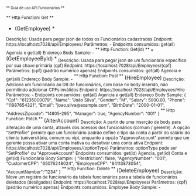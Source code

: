  <sup>  <sup> ** Guia de uso API Funcionários **  </sup> </sup>

  <sup>  ** Http Function:  Get **    </sup>  
* (GetEmployee) * 
<sub>
Descrição: Usada para pegar json de todos os Funcionários cadastrados
Endpoint: https://localhost:7028/api/Employees/
Parâmetros: -
Endpoints consumidos: get(all) Agencia e get(all) Endereço
Body Sample: -
</sub>
 <sup>  ** Http Function:  Get(id)  **    </sup>  
 * (GetEmployeeById) * 
<sub>
Descrição: Usada para pegar json de um funcionário específico por sua chave primária (cpf)
Endpoint: https://localhost:7028/api/Employees/{cpf}
Parâmetros: {cpf} (padrão numérico apenas)
Endpoints consumidos: get(all) Agencia e get(all) Endereço 
Body Sample: -
</sub>
<sup>  ** Http Function:  Post  **    </sup>  
(HireEmployee)
<sub>
Descrição:  Adiciona um funcionário ao DB de funcionários, com base no body inserido, não permitindo adicionar CPFs inválidos
Endpoint: https://localhost:7028/api/Employees/Hire
Parâmetros: -
Endpoints consumidos: get(all) Agencia e get(all) Endereço 
Body Sample: 
         {
          "Cpf": "61235000079",
          "Name": "João Silva",
          "Gender": "M",
          "Salary": 5000.00,
          "Phone": "11987654321",
          "Email": "joao.silva@example.com",
          "BirthDate": "2000-01-01",
          "AddressZipcode": "14805-295",
          "Manager": true,
          "AgencyNumber": "001"
         }
</sub>
<sup>  ** Http Function:  Patch  **    </sup>  
(AlterAccount)
<sub>
Descrição: A partir de uma inserção de body para alteração de uma conta, através dos acessos dos funcionários (comum / gerente). A opção "SetProfile" permite que um funcionário padrão define o tipo da conta a partir do salário do cliente (universitária, comum ou vip), enquanto a opção "ApproveAccount" permite que um gerente possa ativar uma conta inativa ou desativar uma conta ativa
Endpoint: https://localhost:7028/api/Employees/{optionType}
Parâmetros: optionType pode ser "SetProfile" ou "ApproveAccount"
Endpoints consumidos: get(id) Agencia, get(id) Conta e get(id) Funcionário 
Body Sample: 
         {
            "Restriction": false,
            "AgencyNumber": "001",
            "CustomerCPF": "65076248024",
            "EmployeeCPF": "84113873054",
            "AccountNumber":"1234"
         }
</sub>
<sup>  ** Http Function:  Delete  **    </sup>  
(DeleteEmployee)
<sub>
Descrição: Move um registro de funcionário da tabela funcionários para a tabela de funcionários deletados (desligados)
Endpoint: https://localhost:7028/api/Employees/
Parâmetros: {cpf} (padrão numérico apenas)
Endpoints consumidos: Employee
Body Sample: -
</sub>
